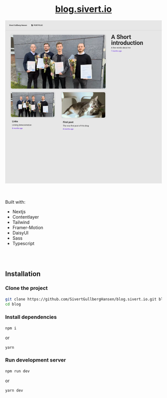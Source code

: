 <div align=center>
<h1><a href='https://blog.sivert.io'>blog.sivert.io</a></h1>
<img src='docs/screenshot.webp' />
</div>

<br />
<br />

Built with:
- Nextjs
- Contentlayer
- Tailwind
- Framer-Motion
- DaisyUI
- Sass
- Typescript

<br />
<br />

## Installation

### Clone the project
```sh
git clone https://github.com/SivertGullbergHansen/blog.sivert.io.git blog
cd blog
```

### Install dependencies
```sh
npm i
```
or
```sh
yarn
```

### Run development server
```sh
npm run dev
```
or
```sh
yarn dev
```
